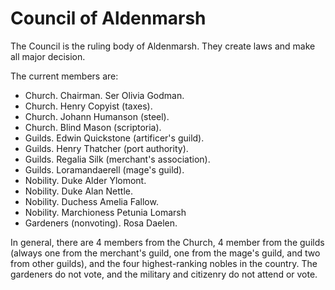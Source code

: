 Council of Aldenmarsh
===

The Council is the ruling body of Aldenmarsh. They create laws and make all major decision.

The current members are:

- Church. Chairman. Ser Olivia Godman.
- Church. Henry Copyist (taxes).
- Church. Johann Humanson (steel).
- Church. Blind Mason (scriptoria).
- Guilds. Edwin Quickstone (artificer's guild).
- Guilds. Henry Thatcher (port authority).
- Guilds. Regalia Silk (merchant's association).
- Guilds. Loramandaerell (mage's guild).
- Nobility. Duke Alder Ylomont.
- Nobility. Duke Alan Nettle.
- Nobility. Duchess Amelia Fallow.
- Nobility. Marchioness Petunia Lomarsh
- Gardeners (nonvoting). Rosa Daelen.

In general, there are 4 members from the Church, 4 member from the guilds (always one from the merchant's guild, one from the mage's guild, and two from other guilds), and the four highest-ranking nobles in the country. The gardeners do not vote, and the military and citizenry do not attend or vote.
